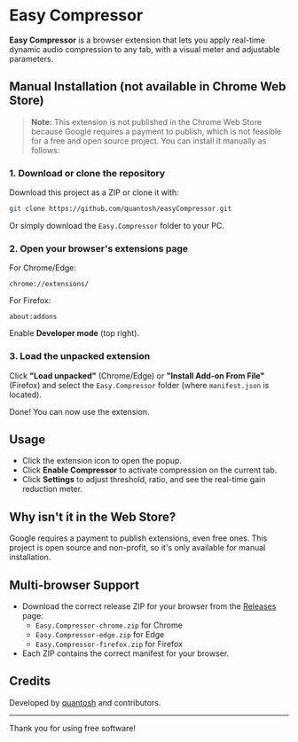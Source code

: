 # Easy Compressor

**Easy Compressor** is a browser extension that lets you apply real-time dynamic audio compression to any tab, with a visual meter and adjustable parameters.

## Manual Installation (not available in Chrome Web Store)

> **Note:** This extension is not published in the Chrome Web Store because Google requires a payment to publish, which is not feasible for a free and open source project. You can install it manually as follows:

### 1. Download or clone the repository

Download this project as a ZIP or clone it with:

```sh
git clone https://github.com/quantosh/easyCompressor.git
```

Or simply download the `Easy.Compressor` folder to your PC.

### 2. Open your browser's extensions page

For Chrome/Edge:
```
chrome://extensions/
```
For Firefox:
```
about:addons
```

Enable **Developer mode** (top right).

### 3. Load the unpacked extension

Click **"Load unpacked"** (Chrome/Edge) or **"Install Add-on From File"** (Firefox) and select the `Easy.Compressor` folder (where `manifest.json` is located).

Done! You can now use the extension.

## Usage

- Click the extension icon to open the popup.
- Click **Enable Compressor** to activate compression on the current tab.
- Click **Settings** to adjust threshold, ratio, and see the real-time gain reduction meter.

## Why isn't it in the Web Store?

Google requires a payment to publish extensions, even free ones. This project is open source and non-profit, so it's only available for manual installation.

## Multi-browser Support

- Download the correct release ZIP for your browser from the [Releases](https://github.com/quantosh/easyCompressor/releases) page:
  - `Easy.Compressor-chrome.zip` for Chrome
  - `Easy.Compressor-edge.zip` for Edge
  - `Easy.Compressor-firefox.zip` for Firefox
- Each ZIP contains the correct manifest for your browser.

## Credits

Developed by [quantosh](https://github.com/quantosh) and contributors.

---

Thank you for using free software!
